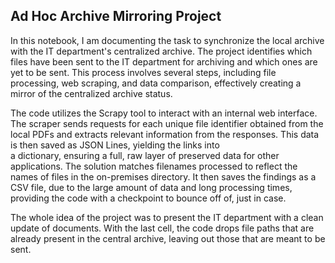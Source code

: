 ## Ad Hoc Archive Mirroring Project

In this notebook, I am documenting the task to synchronize the local archive with the IT department's centralized archive. The project identifies which files have been sent to the IT department for archiving and which ones are yet to be sent. This process involves several steps, including file processing, web scraping, and data comparison, effectively creating a mirror of the centralized archive status.

The code utilizes the Scrapy tool to interact with an internal web interface. The scraper sends requests for each unique file identifier obtained from the local PDFs and extracts relevant information from the responses. This data is then saved as JSON Lines, yielding the links into<br> a dictionary, ensuring a full, raw 
layer of preserved data for other applications.
The solution matches filenames processed to reflect the names of files in the on-premises directory. It then saves the findings as a CSV file, due to the large amount of data and long processing times, providing the code with a checkpoint to bounce off of, just in case. 

The whole idea of the project was to present the IT department with a clean update of documents. With the last cell, the code drops file paths that are already present in the central archive, leaving out those that are meant to be sent.
